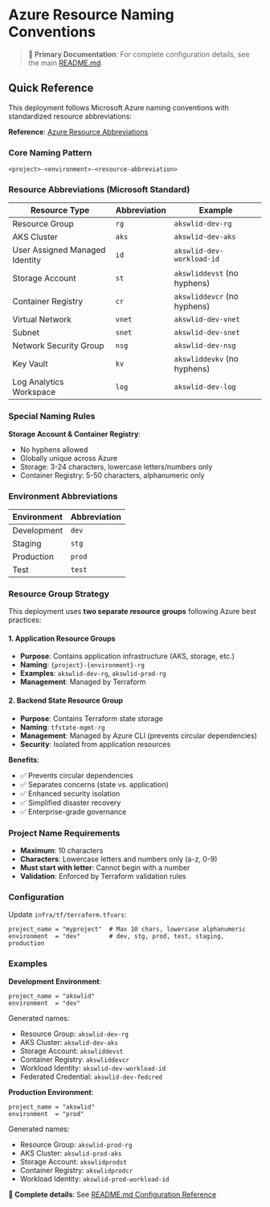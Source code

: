 # Azure Resource Naming Conventions

> **📖 Primary Documentation**: For complete configuration details, see the main [README.md](README.md#-configuration-reference).

## Quick Reference

This deployment follows Microsoft Azure naming conventions with standardized resource abbreviations:

**Reference**: [Azure Resource Abbreviations](https://learn.microsoft.com/en-us/azure/cloud-adoption-framework/ready/azure-best-practices/resource-abbreviations)

### Core Naming Pattern
```
<project>-<environment>-<resource-abbreviation>
```

### Resource Abbreviations (Microsoft Standard)
| Resource Type | Abbreviation | Example |
|---------------|--------------|---------|
| Resource Group | `rg` | `akswlid-dev-rg` |
| AKS Cluster | `aks` | `akswlid-dev-aks` |
| User Assigned Managed Identity | `id` | `akswlid-dev-workload-id` |
| Storage Account | `st` | `akswliddevst` (no hyphens) |
| Container Registry | `cr` | `akswliddevcr` (no hyphens) |
| Virtual Network | `vnet` | `akswlid-dev-vnet` |
| Subnet | `snet` | `akswlid-dev-snet` |
| Network Security Group | `nsg` | `akswlid-dev-nsg` |
| Key Vault | `kv` | `akswliddevkv` (no hyphens) |
| Log Analytics Workspace | `log` | `akswlid-dev-log` |

### Special Naming Rules

**Storage Account & Container Registry**: 
- No hyphens allowed
- Globally unique across Azure
- Storage: 3-24 characters, lowercase letters/numbers only
- Container Registry: 5-50 characters, alphanumeric only

### Environment Abbreviations
| Environment | Abbreviation |
|-------------|--------------|
| Development | `dev` |
| Staging | `stg` |
| Production | `prod` |
| Test | `test` |

### Resource Group Strategy

This deployment uses **two separate resource groups** following Azure best practices:

#### 1. Application Resource Groups
- **Purpose**: Contains application infrastructure (AKS, storage, etc.)
- **Naming**: `{project}-{environment}-rg`
- **Examples**: `akswlid-dev-rg`, `akswlid-prod-rg`
- **Management**: Managed by Terraform

#### 2. Backend State Resource Group  
- **Purpose**: Contains Terraform state storage
- **Naming**: `tfstate-mgmt-rg`
- **Management**: Managed by Azure CLI (prevents circular dependencies)
- **Security**: Isolated from application resources

**Benefits**:
- ✅ Prevents circular dependencies
- ✅ Separates concerns (state vs. application)
- ✅ Enhanced security isolation
- ✅ Simplified disaster recovery
- ✅ Enterprise-grade governance

### Project Name Requirements
- **Maximum**: 10 characters
- **Characters**: Lowercase letters and numbers only (a-z, 0-9)
- **Must start with letter**: Cannot begin with a number
- **Validation**: Enforced by Terraform validation rules

### Configuration
Update `infra/tf/terraform.tfvars`:
```hcl
project_name = "myproject"  # Max 10 chars, lowercase alphanumeric
environment  = "dev"        # dev, stg, prod, test, staging, production
```

### Examples

**Development Environment**:
```hcl
project_name = "akswlid"
environment  = "dev"
```

Generated names:
- Resource Group: `akswlid-dev-rg`
- AKS Cluster: `akswlid-dev-aks`
- Storage Account: `akswliddevst`
- Container Registry: `akswliddevcr`
- Workload Identity: `akswlid-dev-workload-id`
- Federated Credential: `akswlid-dev-fedcred`

**Production Environment**:
```hcl
project_name = "akswlid"
environment  = "prod"
```

Generated names:
- Resource Group: `akswlid-prod-rg`
- AKS Cluster: `akswlid-prod-aks`
- Storage Account: `akswlidprodst`
- Container Registry: `akswlidprodcr`
- Workload Identity: `akswlid-prod-workload-id`

**📖 Complete details**: See [README.md Configuration Reference](README.md#-configuration-reference)
